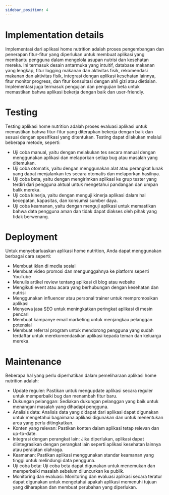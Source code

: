 ```yaml
---
sidebar_position: 4
---
```


# Implementation details

Implementasi dari aplikasi home nutrition adalah proses pengembangan dan penerapan fitur-fitur yang diperlukan untuk membuat aplikasi yang membantu pengguna dalam mengelola asupan nutrisi dan kesehatan mereka. Ini termasuk desain antarmuka yang intuitif, database makanan yang lengkap, fitur logging makanan dan aktivitas fisik, rekomendasi makanan dan aktivitas fisik, integrasi dengan aplikasi kesehatan lainnya, fitur monitor progress, dan fitur konsultasi dengan ahli gizi atau dietisian. Implementasi juga termasuk pengujian dan pengujian beta untuk memastikan bahwa aplikasi bekerja dengan baik dan user-friendly.

# Testing

Testing aplikasi home nutrition adalah proses evaluasi aplikasi untuk memastikan bahwa fitur-fitur yang diterapkan bekerja dengan baik dan sesuai dengan spesifikasi yang ditentukan. Testing dapat dilakukan melalui beberapa metode, seperti:

- Uji coba manual, yaitu dengan melakukan tes secara manual dengan menggunakan aplikasi dan melaporkan setiap bug atau masalah yang ditemukan.
- Uji coba otomatis, yaitu dengan menggunakan alat atau perangkat lunak yang dapat menjalankan tes secara otomatis dan melaporkan hasilnya.
- Uji coba beta, yaitu dengan mengirimkan aplikasi ke grup tester yang terdiri dari pengguna aktual untuk mengetahui pandangan dan umpan balik mereka.
- Uji coba kinerja, yaitu dengan menguji kinerja aplikasi dalam hal kecepatan, kapasitas, dan konsumsi sumber daya.
- Uji coba keamanan, yaitu dengan menguji aplikasi untuk memastikan bahwa data pengguna aman dan tidak dapat diakses oleh pihak yang tidak berwenang.

# Deployment

Untuk menyebarluaskan aplikasi home nutrition, Anda dapat menggunakan berbagai cara seperti:

- Membuat iklan di media sosial
- Membuat video promosi dan mengunggahnya ke platform seperti YouTube
- Menulis artikel review tentang aplikasi di blog atau website
- Mengikuti event atau acara yang berhubungan dengan kesehatan dan nutrisi
- Menggunakan influencer atau personal trainer untuk mempromosikan aplikasi
- Menyewa jasa SEO untuk meningkatkan peringkat aplikasi di mesin pencari
- Membuat kampanye email marketing untuk menjangkau pelanggan potensial
- Membuat referral program untuk mendorong pengguna yang sudah terdaftar untuk merekomendasikan aplikasi kepada teman dan keluarga mereka.

# Maintenance

Beberapa hal yang perlu diperhatikan dalam pemeliharaan aplikasi home nutrition adalah:

- Update reguler: Pastikan untuk mengupdate aplikasi secara reguler untuk memperbaiki bug dan menambah fitur baru.
- Dukungan pelanggan: Sediakan dukungan pelanggan yang baik untuk menangani masalah yang dihadapi pengguna.
- Analisis data: Analisis data yang didapat dari aplikasi dapat digunakan untuk mengetahui bagaimana aplikasi digunakan dan untuk menentukan area yang perlu ditingkatkan.
- Konten yang relevan: Pastikan konten dalam aplikasi tetap relevan dan up-to-date.
- Integrasi dengan perangkat lain: Jika diperlukan, aplikasi dapat diintegrasikan dengan perangkat lain seperti aplikasi kesehatan lainnya atau peralatan olahraga.
- Keamanan: Pastikan aplikasi menggunakan standar keamanan yang tinggi untuk melindungi data pengguna.
- Uji coba beta: Uji coba beta dapat digunakan untuk menemukan dan memperbaiki masalah sebelum diluncurkan ke publik.
- Monitoring dan evaluasi: Monitoring dan evaluasi aplikasi secara teratur dapat digunakan untuk mengetahui apakah aplikasi memenuhi tujuan yang diharapkan dan membuat perubahan yang diperlukan.




